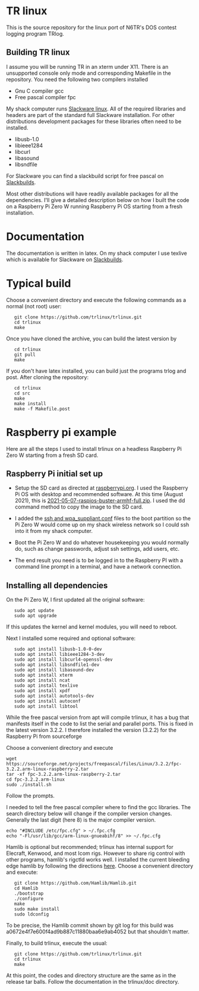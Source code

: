 
# TR linux

This is the source repository for the linux port of N6TR's
DOS contest logging program TRlog.

## Building TR linux
I assume you will be running TR in an xterm under X11. There is
an unsupported console only mode and corresponding Makefile in the repository.
You need the following two compilers installed

* Gnu C compiler gcc
* Free pascal compiler fpc

My shack computer runs [Slackware linux](http://www.slackware.com/).
All of the required libraries and headers are part of the standard full
Slackware installation. For other distributions development packages
for these libraries often need to be installed.

* libusb-1.0
* libieee1284
* libcurl
* libasound
* libsndfile

For Slackware you can find a slackbuild script for free pascal
on [Slackbuilds](https://slackbuilds.org/).

Most other distributions will have readily available packages for
all the dependencies. I'll give a detailed description below on
how I built the code on a Raspberry Pi Zero W running Raspberry Pi OS
starting from a fresh
installation.

# Documentation
The documentation is written in latex. On my shack computer
I use texlive which is
available for Slackware
on [Slackbuilds](https://slackbuilds.org/).


# Typical build

Choose a convenient directory and execute the following commands
as a normal (not root) user:

```
   git clone https://github.com/trlinux/trlinux.git
   cd trlinux
   make
```

Once you have cloned the archive, you can build the latest version by
```
   cd trlinux
   git pull
   make
```

If you don't have latex installed, you can build just the programs trlog
and post. After cloning the repository:

```
   cd trlinux
   cd src
   make
   make install
   make -f Makefile.post
```

# Raspberry pi example

Here are all the steps I used to
install trlinux on a headless
Raspberry Pi Zero W starting from a fresh SD card.

## Raspberry Pi initial set up

* Setup the SD card as directed at
[raspberrypi.org](https://www.raspberrypi.org). I used the Raspberry Pi OS
with desktop and recommended software. At this time (August 2021), this
is [2021-05-07-raspios-buster-armhf-full.zip](https://downloads.raspberrypi.org/raspios_full_armhf/images/raspios_full_armhf-2021-05-28/2021-05-07-raspios-buster-armhf-full.zip).
I used the dd command method to copy the image to the SD card.

* I added the
[ssh and wpa_suppliant.conf](https://www.raspberrypi.org/documentation/computers/configuration.html#setting-up-a-headless-raspberry-pi)
files to the boot partition so the Pi Zero W would
come up on my shack wireless network so I could ssh into it from my
shack computer.

* Boot the Pi Zero W and do whatever housekeeping you would normally do,
such as change passwords, adjust ssh settings, add users, etc.

* The end result you need is to be logged in to the Raspberry PI
with a command line prompt
in a terminal, and have a network connection.

## Installing all dependencies

On the Pi Zero W, I first updated all the original software:
```
   sudo apt update
   sudo apt upgrade
```
If this updates the kernel and kernel modules, you will need to reboot.

Next I installed some required and optional software:
```
   sudo apt install libusb-1.0-0-dev
   sudo apt install libieee1284-3-dev
   sudo apt install libcurl4-openssl-dev
   sudo apt install libsndfile1-dev
   sudo apt install libasound-dev
   sudo apt install xterm
   sudo apt install ncat
   sudo apt install texlive
   sudo apt install xpdf
   sudo apt install autotools-dev
   sudo apt install autoconf
   sudo apt install libtool
```

While the free pascal version from apt will compile trlinux, it has
a bug that manifests itself
in the code to list the serial and parallel ports. This is fixed
in the latest version 3.2.2.
I therefore installed the version (3.2.2) for the
Raspberry Pi from sourceforge

Choose a convenient directory and execute
```
wget https://sourceforge.net/projects/freepascal/files/Linux/3.2.2/fpc-3.2.2.arm-linux-raspberry-2.tar
tar -xf fpc-3.2.2.arm-linux-raspberry-2.tar
cd fpc-3.2.2.arm-linux
sudo ./install.sh
```
Follow the prompts.

I needed to tell the free pascal compiler where to find the gcc libraries.
The search directory below will change if the compiler version changes.
Generally the last digit (here 8) is the major compiler version.
```
echo "#INCLUDE /etc/fpc.cfg" > ~/.fpc.cfg
echo "-Fl/usr/lib/gcc/arm-linux-gnueabihf/8" >> ~/.fpc.cfg
```

Hamlib is optional but recommended; trlinux has internal support for
Elecraft, Kenwood, and most Icom rigs. However to share
rig control with other programs, hamlib's rigctld works well.
I installed the current bleeding edge
hamlib by following the directions
[here](https://rigpi.net/help/installing-the-latest-hamlib.html).
Choose a convenient directory and execute:
```
   git clone https://github.com/Hamlib/Hamlib.git
   cd Hamlib
   ./bootstrap
   ./configure
   make
   sudo make install
   sudo ldconfig
```
To be precise, the Hamlib commit shown by git log for this
build was
a0672e4f7e600f4ad9b887c11880baa6e9ab4052 but that shouldn't matter.

Finally, to build trlinux, execute the usual:
```
   git clone https://github.com/trlinux/trlinux.git
   cd trlinux
   make
```

At this point, the codes and directory structure are the same as in the
release tar balls. Follow the documentation in the trlinux/doc directory.
